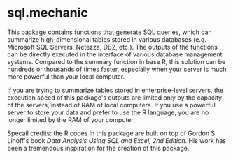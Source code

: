 # sql.mechanic
This package contains functions that generate SQL queries, which can summarize high-dimensional tables stored in various databases (e.g. Microsoft SQL Servers, Netezza, DB2, etc.). The outputs of the functions can be directly executed in the interface of various database management systems. Compared to the summary function in base R, this solution can be hundreds or thousands of times faster, especially when your server is much more powerful than your local computer.

If you are trying to summarize tables stored in enterprise-level servers, the execution speed of this package's outputs are limited only by the capacity of the servers, instead of RAM of local computers. If you use a powerful server to store your data and prefer to use the R language, you are no longer limited by the RAM of your computer.

Specail credits: the R codes in this package are built on top of Gordon S. Linoff's book _Data Analysis Using SQL and Excel, 2nd Edition_. His work has been a tremendous inspiration for the creation of this package.  
